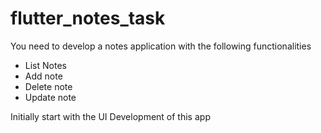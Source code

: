 # flutter_notes_task

You need to develop a notes application with the following functionalities

- List Notes
- Add note
- Delete note
- Update note

Initially start with the UI Development of this app